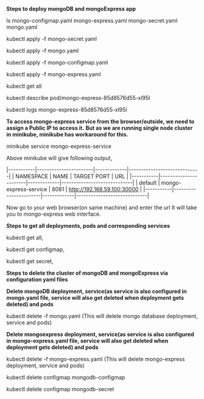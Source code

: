 **Steps to deploy mongoDB and mongoExpress app**
 
ls
mongo-configmap.yaml  mongo-express.yaml  mongo-secret.yaml  mongo.yaml

kubectl apply -f mongo-secret.yaml

kubectl apply -f mongo.yaml



kubectl apply -f mongo-configmap.yaml

kubectl apply -f mongo-express.yaml


kubectl get all



 kubectl describe pod/mongo-express-85d8576d55-xl95l

 kubectl logs mongo-express-85d8576d55-xl95l

**To access mongo-express service from the browser/outside, we need to assign a Public IP to access it.**
**But as we are running single node cluster in minikube, minikube has workaround for this.**

minikube service mongo-express-service

Above minikube will give following output, 

|-----------|-----------------------|-------------|-----------------------------|
| NAMESPACE |         NAME          | TARGET PORT |             URL             |
|-----------|-----------------------|-------------|-----------------------------|
| default   | mongo-express-service |        8081 | http://192.168.59.100:30000 |
|-----------|-----------------------|-------------|-----------------------------|



Now go to your web browser(on same machine) and enter the url
It will take you to mongo-express web interface.





**Steps to get all deployments, pods and corresponding services**

  kubectl get all,
  
  kubectl get configmap,
  
  kubectl get secret,

**Steps to delete the cluster of mongoDB and mongoExpress via configuration yaml files**

**Delete mongoDB deployment, service(as service is also configured in mongo.yaml file, service will also get deleted when deployment gets deleted) and pods**

  kubectl delete -f mongo.yaml (This will delete mongo database deployment, service and pods)

**Delete mongoexpress deployment, service(as service is also configured in mongo-express.yaml file, service will also get deleted when deployment gets deleted) and pods**
  
  kubectl delete -f mongo-express.yaml (This will delete mongo-express deployment, service and pods)

  kubectl delete configmap mongodb-configmap
  
  kubectl delete configmap mongodb-secret




